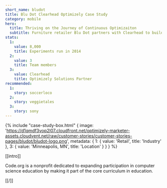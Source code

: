 ```yaml
---
short_name: bludot
title: Blu Dot Clearhead Optimizely Case Study
category: mobile
hero:
  title: Thriving on the Journey of Continuous Optimizaiton
  subtitle: Furniture retailer Blu Dot partners with Clearhead to build a thriving, optimization-driven e-commerce business
stats:
  1:
    value: 8,000
    title: Experiments run in 2014
  2:
    value: 3
    title: Team members
  3:
    value: Clearhead
    title: Optimizely Solutions Partner
recommended:
  1:
    story: soccerloco
  2:
    story: veggietales
  3:
    story: sony
---
```

{% include "case-study-box.html"
    {
    image: 'https://d1qmdf3vop2l07.cloudfront.net/optimizely-marketer-assets.cloudvent.net/raw/customer-stories/customer-stories-pages/bludot/bludot-logo.png',
    metadata: {
      1: {
        value: 'Retail',
        title: 'Industry'
      },
      3: {
        value: 'Minneapolis, MN',
        title: 'Location'
      }
    }
  }
%}

[[intro]]

Code.org is a nonprofit dedicated to expanding participation in computer science education by making it part of the core curriculum in education.

[[/]]
